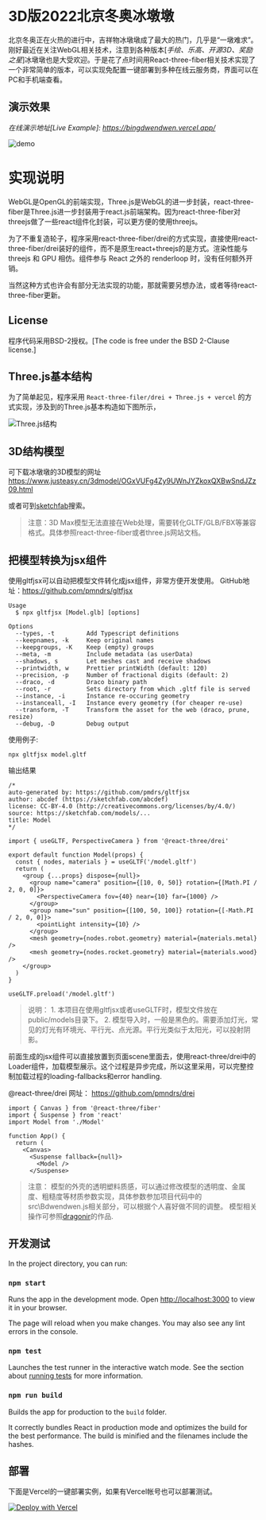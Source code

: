 # 3D版2022北京冬奥冰墩墩

北京冬奥正在火热的进行中，吉祥物冰墩墩成了最大的热门，几乎是“一墩难求”。刚好最近在关注WebGL相关技术，注意到各种版本[_手绘、乐高、开源3D、奖励之星_]冰墩墩也是大受欢迎。于是花了点时间用React-three-fiber相关技术实现了一个非常简单的版本，可以实现免配置一键部署到多种在线云服务商，界面可以在PC和手机端查看。


## 演示效果
_在线演示地址[Live Example]: https://bingdwendwen.vercel.app/_

![demo](./public/images/bdd.gif)

# 实现说明

WebGL是OpenGL的前端实现，Three.js是WebGL的进一步封装，react-three-fiber是Three.js进一步封装用于react.js前端架构。因为react-three-fiber对threejs做了一些react组件化封装，可以更方便的使用threejs。

为了不重复造轮子，程序采用react-three-fiber/drei的方式实现，直接使用react-three-fiber/drei装好的组件，而不是原生react+threejs的是方式。渲染性能与 threejs 和 GPU 相仿。组件参与 React 之外的 renderloop 时，没有任何额外开销。

当然这种方式也许会有部分无法实现的功能，那就需要另想办法，或者等待react-three-fiber更新。

## License
程序代码采用BSD-2授权。[The code is free under the BSD 2-Clause license.]

## Three.js基本结构
为了简单起见，程序采用 `React-three-filer/drei + Three.js + vercel` 的方式实现，涉及到的Three.js基本构造如下图所示，

![Three.js结构](https://img-blog.csdnimg.cn/202009072107529.png?x-oss-process=image/watermark,type_ZmFuZ3poZW5naGVpdGk,shadow_10,text_aHR0cHM6Ly9ibG9nLmNzZG4ubmV0L3RvbnlkejA1MjM=,size_16,color_FFFFFF,t_70#pic_center)

## 3D结构模型
可下载冰墩墩的3D模型的网址
https://www.justeasy.cn/3dmodel/OGxVUFg4Zy9UWnJYZkoxQXBwSndJZz09.html

或者可到[sketchfab](https://sketchfab.com)搜索。

> 注意：3D Max模型无法直接在Web处理，需要转化GLTF/GLB/FBX等兼容格式。具体参照react-three-fiber或者three.js网站文档。

## 把模型转换为jsx组件

使用gltfjsx可以自动把模型文件转化成jsx组件，非常方便开发使用。
GitHub地址：https://github.com/pmndrs/gltfjsx

```shell
Usage
  $ npx gltfjsx [Model.glb] [options]

Options
  --types, -t         Add Typescript definitions
  --keepnames, -k     Keep original names
  --keepgroups, -K    Keep (empty) groups
  --meta, -m          Include metadata (as userData)
  --shadows, s        Let meshes cast and receive shadows
  --printwidth, w     Prettier printWidth (default: 120)
  --precision, -p     Number of fractional digits (default: 2)
  --draco, -d         Draco binary path
  --root, -r          Sets directory from which .gltf file is served
  --instance, -i      Instance re-occuring geometry
  --instanceall, -I   Instance every geometry (for cheaper re-use)
  --transform, -T     Transform the asset for the web (draco, prune, resize)
  --debug, -D         Debug output
```

使用例子: 
```
npx gltfjsx model.gltf
```
输出结果
```
/*
auto-generated by: https://github.com/pmdrs/gltfjsx
author: abcdef (https://sketchfab.com/abcdef)
license: CC-BY-4.0 (http://creativecommons.org/licenses/by/4.0/)
source: https://sketchfab.com/models/...
title: Model
*/

import { useGLTF, PerspectiveCamera } from '@react-three/drei'

export default function Model(props) {
  const { nodes, materials } = useGLTF('/model.gltf')
  return (
    <group {...props} dispose={null}>
      <group name="camera" position={[10, 0, 50]} rotation={[Math.PI / 2, 0, 0]}>
        <PerspectiveCamera fov={40} near={10} far={1000} />
      </group>
      <group name="sun" position={[100, 50, 100]} rotation={[-Math.PI / 2, 0, 0]}>
        <pointLight intensity={10} />
      </group>
      <mesh geometry={nodes.robot.geometry} material={materials.metal} />
      <mesh geometry={nodes.rocket.geometry} material={materials.wood} />
    </group>
  )
}

useGLTF.preload('/model.gltf')
```

> 说明：
    1. 本项目在使用gltfjsx或者useGLTF时，模型文件放在public/models目录下。 
    2. 模型导入时，一般是黑色的。需要添加灯光，常见的灯光有环境光、平行光、点光源。平行光类似于太阳光，可以投射阴影。


前面生成的jsx组件可以直接放置到页面scene里面去，使用react-three/drei中的Loader组件，加载模型展示。这个过程是异步完成，所以这里采用<Suspense>，可以完整控制加载过程的loading-fallbacks和error handling.

@react-three/drei 网址：
https://github.com/pmndrs/drei

```
import { Canvas } from '@react-three/fiber'
import { Suspense } from 'react'
import Model from './Model'

function App() {
  return (
    <Canvas>
      <Suspense fallback={null}>
        <Model />
      </Suspense>
```

> 注意： 模型的外壳的透明塑料质感，可以通过修改模型的透明度、金属度、粗糙度等材质参数实现，具体参数参加项目代码中的src\Bdwendwen.js相关部分，可以根据个人喜好做不同的调整。 模型相关操作可参照[dragonir](https://github.com/dragonir/3d/tree/master/src/containers/Olympic)的作品. 

## 开发测试

In the project directory, you can run:

### `npm start`

Runs the app in the development mode. Open [http://localhost:3000](http://localhost:3000) to view it in your browser.

The page will reload when you make changes. You may also see any lint errors in the console.

### `npm test`

Launches the test runner in the interactive watch mode. See the section about [running tests](https://facebook.github.io/create-react-app/docs/running-tests) for more information.

### `npm run build`

Builds the app for production to the `build` folder.

It correctly bundles React in production mode and optimizes the build for the best performance. The build is minified and the filenames include the hashes.

## 部署

下面是Vercel的一键部署实例，如果有Vercel帐号也可以部署测试。

[![Deploy with Vercel](https://vercel.com/button)](https://vercel.com/new/clone?repository-url=https://github.com/vercel/vercel/tree/main/examples/create-react-app&template=create-react-app)





